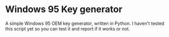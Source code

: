 # Windows 95 Key generator
A simple Windows 95 OEM key generator, written in Python. I haven't tested this script yet so you can test it and report if it works or not.
